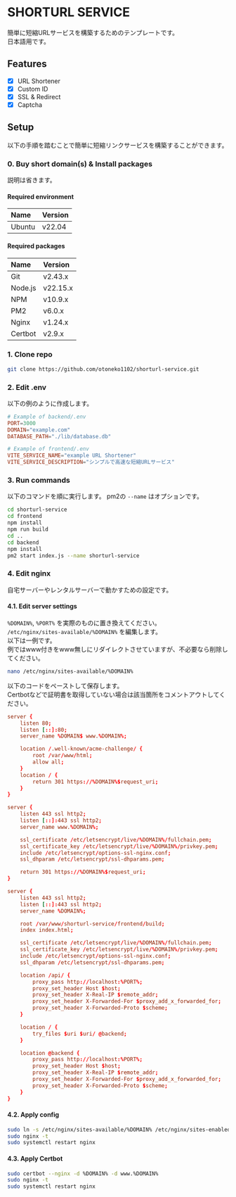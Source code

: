 # SHORTURL SERVICE
簡単に短縮URLサービスを構築するためのテンプレートです。  
日本語用です。

## Features
- [x] URL Shortener
- [x] Custom ID
- [x] SSL & Redirect
- [x] Captcha

## Setup
以下の手順を踏むことで簡単に短縮リンクサービスを構築することができます。

### 0. Buy short domain(s) & Install packages
説明は省きます。

#### Required environment
| Name | Version |
| :-- | :-- |
| Ubuntu | v22.04 |

#### Required packages
| Name | Version |
| :-- | :-- |
| Git | v2.43.x |
| Node.js | v22.15.x |
| NPM | v10.9.x |
| PM2 | v6.0.x |
| Nginx | v1.24.x |
| Certbot | v2.9.x |

### 1. Clone repo
```bash
git clone https://github.com/otoneko1102/shorturl-service.git
```

### 2. Edit .env
以下の例のように作成します。

```conf
# Example of backend/.env
PORT=3000
DOMAIN="example.com"
DATABASE_PATH="./lib/database.db"
```

```conf
# Example of frontend/.env
VITE_SERVICE_NAME="example URL Shortener"
VITE_SERVICE_DESCRIPTION="シンプルで高速な短縮URLサービス"
```

### 3. Run commands
以下のコマンドを順に実行します。
pm2の `--name` はオプションです。
```bash
cd shorturl-service
cd frontend
npm install
npm run build
cd ..
cd backend
npm install
pm2 start index.js --name shorturl-service
```

### 4. Edit nginx
自宅サーバーやレンタルサーバーで動かすための設定です。

#### 4.1. Edit server settings
`%DOMAIN%`, `%PORT%` を実際のものに置き換えてください。  
`/etc/nginx/sites-available/%DOMAIN%` を編集します。  
以下は一例です。  
例ではwww付きをwww無しにリダイレクトさせていますが、不必要なら削除してください。

```bash
nano /etc/nginx/sites-available/%DOMAIN%
```

以下のコードをペーストして保存します。  
Certbotなどで証明書を取得していない場合は該当箇所をコメントアウトしてください。

```conf
server {
    listen 80;
    listen [::]:80;
    server_name %DOMAIN$ www.%DOMAIN%;

    location /.well-known/acme-challenge/ {
        root /var/www/html;
        allow all;
    }
    location / {
        return 301 https://%DOMAIN%$request_uri;
    }
}

server {
    listen 443 ssl http2;
    listen [::]:443 ssl http2;
    server_name www.%DOMAIN%;

    ssl_certificate /etc/letsencrypt/live/%DOMAIN%/fullchain.pem;
    ssl_certificate_key /etc/letsencrypt/live/%DOMAIN%/privkey.pem;
    include /etc/letsencrypt/options-ssl-nginx.conf;
    ssl_dhparam /etc/letsencrypt/ssl-dhparams.pem;

    return 301 https://%DOMAIN%$request_uri;
}

server {
    listen 443 ssl http2;
    listen [::]:443 ssl http2;
    server_name %DOMAIN%;

    root /var/www/shorturl-service/frontend/build;
    index index.html;

    ssl_certificate /etc/letsencrypt/live/%DOMAIN%/fullchain.pem;
    ssl_certificate_key /etc/letsencrypt/live/%DOMAIN%/privkey.pem;
    include /etc/letsencrypt/options-ssl-nginx.conf;
    ssl_dhparam /etc/letsencrypt/ssl-dhparams.pem;

    location /api/ {
        proxy_pass http://localhost:%PORT%;
        proxy_set_header Host $host;
        proxy_set_header X-Real-IP $remote_addr;
        proxy_set_header X-Forwarded-For $proxy_add_x_forwarded_for;
        proxy_set_header X-Forwarded-Proto $scheme;
    }

    location / {
        try_files $uri $uri/ @backend;
    }

    location @backend {
        proxy_pass http://localhost:%PORT%;
        proxy_set_header Host $host;
        proxy_set_header X-Real-IP $remote_addr;
        proxy_set_header X-Forwarded-For $proxy_add_x_forwarded_for;
        proxy_set_header X-Forwarded-Proto $scheme;
    }
}
```

#### 4.2. Apply config
```bash
sudo ln -s /etc/nginx/sites-available/%DOMAIN% /etc/nginx/sites-enabled/
sudo nginx -t
sudo systemctl restart nginx
```

#### 4.3. Apply Certbot
```bash
sudo certbot --nginx -d %DOMAIN% -d www.%DOMAIN%
sudo nginx -t
sudo systemctl restart nginx
```
